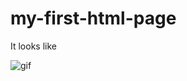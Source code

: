 # my-first-html-page

It looks like


![gif](https://user-images.githubusercontent.com/37020406/89824900-bfec6100-db8e-11ea-95f2-1e7ccb774f4b.gif)